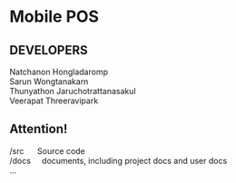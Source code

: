 Mobile POS
=====

DEVELOPERS<br>
-------------
Natchanon Hongladaromp<br>
Sarun Wongtanakarn<br>
Thunyathon Jaruchotrattanasakul<br>
Veerapat Threeravipark<br>


Attention!<br>
-------------
/src &nbsp;&nbsp;&nbsp;&nbsp; Source code<br>
/docs &nbsp;&nbsp;&nbsp;            documents, including project docs and user docs<br>
...